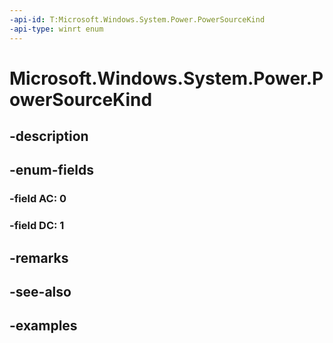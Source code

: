 ```yaml
---
-api-id: T:Microsoft.Windows.System.Power.PowerSourceKind
-api-type: winrt enum
---
```


# Microsoft.Windows.System.Power.PowerSourceKind

<!--
public enum PowerSourceKind
-->


## -description

## -enum-fields

### -field AC: 0

### -field DC: 1

## -remarks

## -see-also

## -examples


